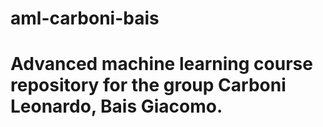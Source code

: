 # aml-carboni-bais
 
# Advanced machine learning course repository for the group Carboni Leonardo, Bais Giacomo.
